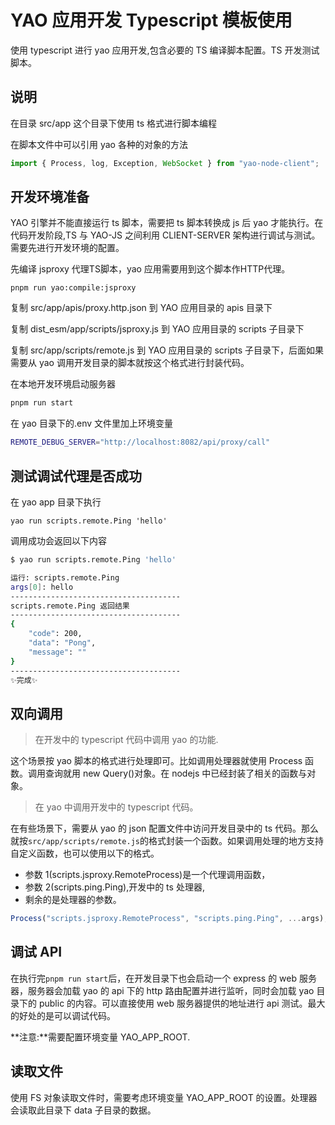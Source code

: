 # YAO 应用开发 Typescript 模板使用

使用 typescript 进行 yao 应用开发,包含必要的 TS 编译脚本配置。TS 开发测试脚本。

## 说明

在目录 src/app 这个目录下使用 ts 格式进行脚本编程

在脚本文件中可以引用 yao 各种的对象的方法

```js
import { Process, log, Exception, WebSocket } from "yao-node-client";
```

## 开发环境准备

YAO 引擎并不能直接运行 ts 脚本，需要把 ts 脚本转换成 js 后 yao 才能执行。在代码开发阶段,TS 与 YAO-JS 之间利用 CLIENT-SERVER 架构进行调试与测试。需要先进行开发环境的配置。


先编译 jsproxy 代理TS脚本，yao 应用需要用到这个脚本作HTTP代理。

```
pnpm run yao:compile:jsproxy
```

复制 src/app/apis/proxy.http.json 到 YAO 应用目录的 apis 目录下

复制 dist_esm/app/scripts/jsproxy.js 到 YAO 应用目录的 scripts 子目录下

复制 src/app/scripts/remote.js 到 YAO 应用目录的 scripts 子目录下，后面如果需要从 yao 调用开发目录的脚本就按这个格式进行封装代码。

在本地开发环境启动服务器

```sh
pnpm run start
```

在 yao 目录下的.env 文件里加上环境变量

```sh
REMOTE_DEBUG_SERVER="http://localhost:8082/api/proxy/call"
```

## 测试调试代理是否成功

在 yao app 目录下执行

```
yao run scripts.remote.Ping 'hello'
```

调用成功会返回以下内容

```sh
$ yao run scripts.remote.Ping 'hello'

运行: scripts.remote.Ping
args[0]: hello
--------------------------------------
scripts.remote.Ping 返回结果
--------------------------------------
{
    "code": 200,
    "data": "Pong",
    "message": ""
}
--------------------------------------
✨完成✨
```

## 双向调用

> 在开发中的 typescript 代码中调用 yao 的功能.

这个场景按 yao 脚本的格式进行处理即可。比如调用处理器就使用 Process 函数。调用查询就用 new Query()对象。在 nodejs 中已经封装了相关的函数与对象。

> 在 yao 中调用开发中的 typescript 代码。

在有些场景下，需要从 yao 的 json 配置文件中访问开发目录中的 ts 代码。那么就按`src/app/scripts/remote.js`的格式封装一个函数。如果调用处理的地方支持自定义函数，也可以使用以下的格式。

- 参数 1(scripts.jsproxy.RemoteProcess)是一个代理调用函数，
- 参数 2(scripts.ping.Ping),开发中的 ts 处理器,
- 剩余的是处理器的参数。

```js
Process("scripts.jsproxy.RemoteProcess", "scripts.ping.Ping", ...args);
```

## 调试 API

在执行完`pnpm run start`后，在开发目录下也会启动一个 express 的 web 服务器，服务器会加载 yao 的 api 下的 http 路由配置并进行监听，同时会加载 yao 目录下的 public 的内容。可以直接使用 web 服务器提供的地址进行 api 测试。最大的好处的是可以调试代码。

**注意:**需要配置环境变量 YAO_APP_ROOT.

## 读取文件

使用 FS 对象读取文件时，需要考虑环境变量 YAO_APP_ROOT 的设置。处理器会读取此目录下 data 子目录的数据。
